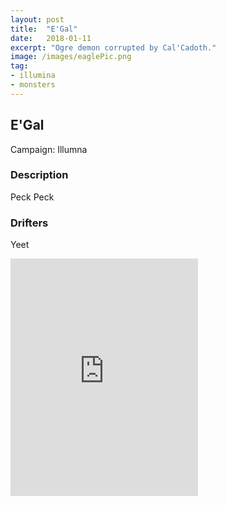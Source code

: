 ```yaml
---
layout: post
title:  "E'Gal"
date:   2018-01-11
excerpt: "Ogre demon corrupted by Cal'Cadoth."
image: /images/eaglePic.png
tag:
- illumina
- monsters 
---
```


## E'Gal
Campaign: Illumna

### Description
Peck Peck

### Drifters
Yeet

<iframe src="https://open.spotify.com/embed/user/isittooshortornotavailable/playlist/7qi5lVSe6bssl6Apgu1tYG" width="300" height="380" frameborder="0" allowtransparency="true" allow="encrypted-media"></iframe>
